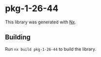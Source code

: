 # pkg-1-26-44

This library was generated with [Nx](https://nx.dev).

## Building

Run `nx build pkg-1-26-44` to build the library.
